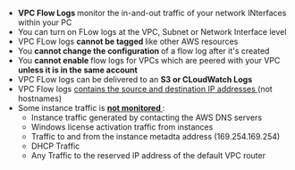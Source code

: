 - <b> VPC Flow Logs </b> monitor the in-and-out traffic of your network INterfaces within your PC
- You can turn on FLow logs at the VPC, Subnet or Network Interface level
- VPC FLow logs <b> cannot be tagged </b> like other AWS resources
- You <b> cannot change the configuration </b> of a flow log after it's created 
- You <b> cannot enable </b> flow logs for VPCs which are peered with your VPC <b> unless it is in the same account </b>
- VPC FLow logs can be delivered to an <b>S3 or CLoudWatch Logs </b>
- VPC Flow logs <u> contains the source and destination IP addresses </u>(not hostnames)
- Some instance traffic is <b> <u> not monitored </u> </b>:
    - Instance traffic generated by contacting the AWS DNS servers
    - Windows license activation traffic from instances 
    - Traffic to and from the instance metadta address (169.254.169.254)
    - DHCP Traffic
    - Any Traffic to the reserved IP address of the default VPC router
